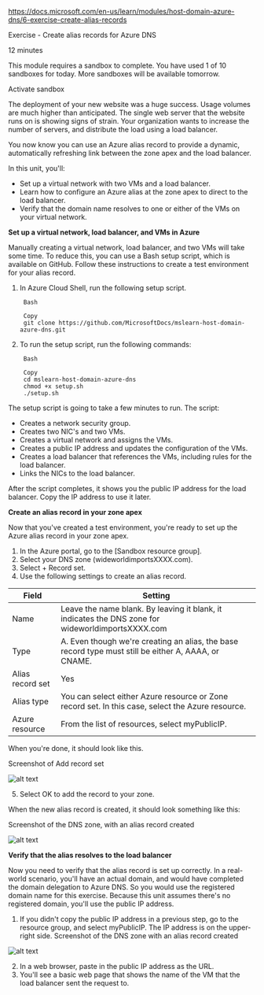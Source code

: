 https://docs.microsoft.com/en-us/learn/modules/host-domain-azure-dns/6-exercise-create-alias-records

Exercise - Create alias records for Azure DNS

12 minutes

This module requires a sandbox to complete. You have used 1 of 10 sandboxes for today. More sandboxes will be available tomorrow.

Activate sandbox

The deployment of your new website was a huge success. Usage volumes are much higher than anticipated. The single web server that the website runs on is showing signs of strain. Your organization wants to increase the number of servers, and distribute the load using a load balancer.

You now know you can use an Azure alias record to provide a dynamic, automatically refreshing link between the zone apex and the load balancer.

In this unit, you'll:
* Set up a virtual network with two VMs and a load balancer.
* Learn how to configure an Azure alias at the zone apex to direct to the load balancer.
* Verify that the domain name resolves to one or either of the VMs on your virtual network.


**Set up a virtual network, load balancer, and VMs in Azure**

Manually creating a virtual network, load balancer, and two VMs will take some time. To reduce this, you can use a Bash setup script, which is available on GitHub. Follow these instructions to create a test environment for your alias record.
1. In Azure Cloud Shell, run the following setup script.

        Bash

        Copy
        git clone https://github.com/MicrosoftDocs/mslearn-host-domain-azure-dns.git

2. To run the setup script, run the following commands:

        Bash

        Copy
        cd mslearn-host-domain-azure-dns
        chmod +x setup.sh
        ./setup.sh

The setup script is going to take a few minutes to run. The script:
* Creates a network security group.
* Creates two NIC's and two VMs.
* Creates a virtual network and assigns the VMs.
* Creates a public IP address and updates the configuration of the VMs.
* Creates a load balancer that references the VMs, including rules for the load balancer.
* Links the NICs to the load balancer.

After the script completes, it shows you the public IP address for the load balancer. Copy the IP address to use it later.


**Create an alias record in your zone apex**

Now that you've created a test environment, you're ready to set up the Azure alias record in your zone apex.

1. In the Azure portal, go to the [Sandbox resource group].
2. Select your DNS zone (wideworldimportsXXXX.com).
3. Select + Record set.
4. Use the following settings to create an alias record.

Field   |   Setting
------------- | -------------
Name   |   Leave the name blank. By leaving it blank, it indicates the DNS zone for wideworldimportsXXXX.com
Type  |    A. Even though we're creating an alias, the base record type must still be either A, AAAA, or CNAME.
Alias record set   |   Yes
Alias type    |  You can select either Azure resource or Zone record set. In this case, select the Azure resource.
Azure resource    |  From the list of resources, select myPublicIP.

When you're done, it should look like this.

Screenshot of Add record set

![alt text](https://docs.microsoft.com/en-us/learn/modules/host-domain-azure-dns/media/6-aliasrecord-azurelb.png)

5. Select OK to add the record to your zone.

When the new alias record is created, it should look something like this:

Screenshot of the DNS zone, with an alias record created

![alt text](https://docs.microsoft.com/en-us/learn/modules/host-domain-azure-dns/media/6-aliasrecord04.png)


**Verify that the alias resolves to the load balancer**

Now you need to verify that the alias record is set up correctly. In a real-world scenario, you'll have an actual domain, and would have completed the domain delegation to Azure DNS. So you would use the registered domain name for this exercise. Because this unit assumes there's no registered domain, you'll use the public IP address.

1. If you didn't copy the public IP address in a previous step, go to the resource group, and select myPublicIP. The IP address is on the upper-right side. Screenshot of the DNS zone with an alias record created

![alt text](https://docs.microsoft.com/en-us/learn/modules/host-domain-azure-dns/media/6-publicipaddress.png)

2. In a web browser, paste in the public IP address as the URL.
3. You'll see a basic web page that shows the name of the VM that the load balancer sent the request to.
